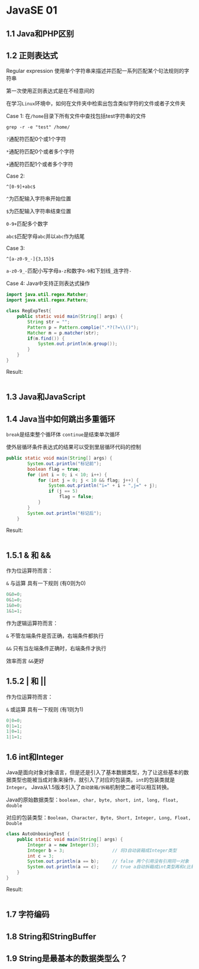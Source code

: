 # JavaSE 01
## 1.1 Java和PHP区别

## 1.2 正则表达式
Regular expression
使用单个字符串来描述并匹配一系列匹配某个句法规则的字符串

第一次使用正则表达式是在不经意间的

在学习`Linux`环境中，如何在文件夹中检索出包含类似字符的文件或者子文件夹

Case 1: 在`/home`目录下所有文件中查找包括test字符串的文件
```linux command
grep -r -e "test" /home/
```

`?`通配符匹配0个或1个字符

`*`通配符匹配0个或者多个字符

`+`通配符匹配1个或者多个字符

Case 2:
```
^[0-9]+abc$
```
`^`为匹配输入字符串开始位置

`$`为匹配输入字符串结束位置

`0-9+`匹配多个数字

`abc$`匹配字母`abc`并以`abc`作为结尾

Case 3:
```
^[a-z0-9_-]{3,15}$
```
`a-z0-9_-`匹配小写字母`a-z`和数字`0-9`和下划线`_`连字符`-`

Case 4: Java中支持正则表达式操作
```java
import java.util.regex.Matcher;
import java.util.regex.Pattern;

class RegExpTest{
    public static void main(String[] args) {
        String str = "";
        Pattern p = Pattern.complie(".*?(?=\\()");
        Matcher m = p.matcher(str);
        if(m.find()) {
            System.out.println(m.group());
        }
    }
}
```
Result:
```

```

## 1.3 Java和JavaScript

## 1.4 Java当中如何跳出多重循环
`break`是结束整个循环体
`continue`是结束单次循环

使外层循环条件表达式的结果可以受到里层循环代码的控制
```java
public static void main(String[] args) {
        System.out.println("标记前");
        boolean flag = true;
        for (int i = 0; i < 10; i++) {
            for (int j = 0; j < 10 && flag; j++) {
                System.out.println("i=" + i + ",j=" + j);
                if (j == 5)
                    flag = false;
            }
        }
        System.out.println("标记后");
    }
```
Result:
```

```

## 1.5.1 & 和 &&
作为位运算符而言：

`&` 与运算 具有一下规则 (有0则为0)

```java
0&0=0;
0&1=0;
1&0=0;
1&1=1;
```

作为逻辑运算符而言：

`&` 不管左端条件是否正确，右端条件都执行

`&&`  只有当左端条件正确时，右端条件才执行

效率而言 `&&`更好

## 1.5.2 | 和 ||
作为位运算符而言：

`&` 或运算 具有一下规则 (有1则为1)

```java
0|0=0;
0|1=1;
1|0=1;
1|1=1;
```

## 1.6 int和Integer
Java是面向对象对象语言，但是还是引入了基本数据类型，为了让这些基本的数据类型也能被当成对象来操作，就引入了对应的包装类。`int`的包装类就是`Integer`。 Java从1.5版本引入了`自动装箱/拆箱`机制使二者可以相互转换。

Java的原始数据类型：`boolean, char, byte, short, int, long, float, double`

对应的包装类型：`Boolean, Character, Byte, Short, Integer, Long, Float, Double`

```java
class AutoUnboxingTest {
    public static void main(String[] args) {
        Integer a = new Integer(3);
        Integer b = 3;                  // 将3自动装箱成Integer类型
        int c = 3;
        System.out.println(a == b);     // false 两个引用没有引用同一对象
        System.out.println(a == c);     // true a自动拆箱成int类型再和c比较
    }
}
```
Result:
```java

```

## 1.7 字符编码


## 1.8 String和StringBuffer

## 1.9 String是最基本的数据类型么？
